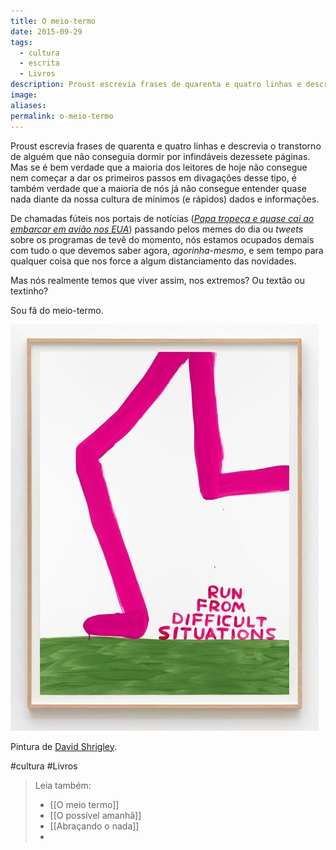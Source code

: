 ```yaml
---
title: O meio-termo
date: 2015-09-29
tags:
  - cultura
  - escrita
  - Livros
description: Proust escrevia frases de quarenta e quatro linhas e descrevia o transtorno de alguém que não conseguia dormir por infindáveis dezessete…
image: 
aliases:
permalink: o-meio-termo
---
```

Proust escrevia frases de quarenta e quatro linhas e descrevia o transtorno de alguém que não conseguia dormir por infindáveis dezessete páginas. Mas se é bem verdade que a maioria dos leitores de hoje não consegue nem começar a dar os primeiros passos em divagações desse tipo, é também verdade que a maioria de nós já não consegue entender quase nada diante da nossa cultura de mínimos (e rápidos) dados e informações.

De chamadas fúteis nos portais de notícias ([_Papa tropeça e quase cai ao embarcar em avião nos EUA_](http://ultimosegundo.ig.com.br/mundo/2015-09-26/papa-tropeca-e-quase-cai-ao-embarcar-em-aviao-nos-estados-unidos.html)) passando pelos memes do dia ou _tweets_ sobre os programas de tevê do momento, nós estamos ocupados demais com tudo o que devemos saber agora, _agorinha-mesmo_, e sem tempo para qualquer coisa que nos force a algum distanciamento das novidades.

Mas nós realmente temos que viver assim, nos extremos? Ou textão ou textinho?

Sou fã do meio-termo.

<img src="/assets/img/o-meio-termo-medium.jpeg">

Pintura de [David Shrigley](http://blog.ocula.com/post/150113355609/david-shrigley-untitled-run-from-difficult).


#cultura #Livros

> Leia também:
> - [[O meio termo]]
> - [[O possível amanhã]]
> - [[Abraçando o nada]]
> -
